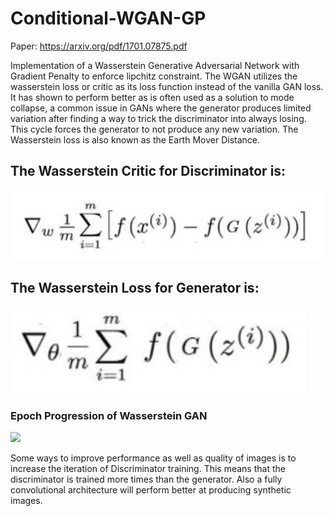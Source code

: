 # Conditional-WGAN-GP

Paper: https://arxiv.org/pdf/1701.07875.pdf

Implementation of a Wasserstein Generative Adversarial Network with Gradient Penalty to enforce lipchitz constraint. The WGAN utilizes the wasserstein loss or critic as its loss function instead of the vanilla GAN loss. It has shown to perform better as is often used as a solution to mode collapse, a common issue in GANs where the generator produces limited variation after finding a way to trick the discriminator into always losing. This cycle forces the generator to not produce any new variation. The Wasserstein loss is also known as the Earth Mover Distance.

## The Wasserstein Critic for Discriminator is:

![](data/uploads/discriminator_loss.png)

## The Wasserstein Loss for Generator is:

![](data/uploads/generator_loss.png)

### Epoch Progression of Wasserstein GAN

![](data/saved_images/epoch_progression.gif)

Some ways to improve performance as well as quality of images is to increase the iteration of Discriminator training. This means that the discriminator is trained more times than the generator. Also a fully convolutional architecture will perform better at producing synthetic images.
